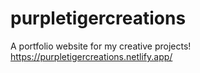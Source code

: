 # purpletigercreations
A portfolio website for my creative projects!
https://purpletigercreations.netlify.app/
